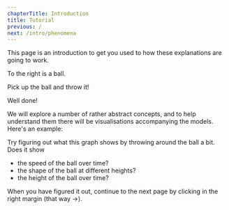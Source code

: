 ```yaml
---
chapterTitle: Introduction
title: Tutorial
previous: /
next: /intro/phenomena
---
```


<div id="chapter">

This page is an introduction to get you used to how these explanations are going to work.

<div class="page flex">

<script>
    var introSim = createSimulation({
        initialize: function(simulation) {
			var p = simulation.parameters;
			p.friction = 0.1;
			p.gravityAcceleration = 1;
			p.dragStrength = 2;
            p.isOnlyHardSpheres = true;
            p.coefficientOfRestitution = 0.95;

			var particle = new Particle();
			v2.set(particle.position, 0, particle.radius - simulation.boxBounds.height / 2);
			addParticle(simulation, particle);
        },
    });
</script>

<div class="stepLog twoColumn">
To the right is a ball.

Pick up the ball and throw it!

<script>
	cue(function() {
		var energy = getTotalEnergy(introSim);
		return (energy > 1);
	});
	endStep();
</script>

Well done!

We will explore a number of rather abstract concepts, and to help understand them there will be visualisations accompanying the models.
Here's an example:

<script>
	createTimeSeriesHere({
		timeRange: 50,
		yMax: introSim.boxBounds.height,
		update: function(graph) {
            var particle = introSim.particles[0];
			var height = particle.position[1] + introSim.boxBounds.height / 2 - particle.radius;
			return {time: introSim.time, data: [height]};
		},
	})
</script>


Try figuring out what this graph shows by throwing around the ball a bit. Does it show

* the speed of the ball over time?
* the shape of the ball at different heights?
* the height of the ball over time?

When you have figured it out, continue to the next page by clicking in the right margin (that way &rarr;).
</div>

<div class="twoColumn">
<script>
	insertHere(introSim.div);
</script>
</div>
</div>
</div>